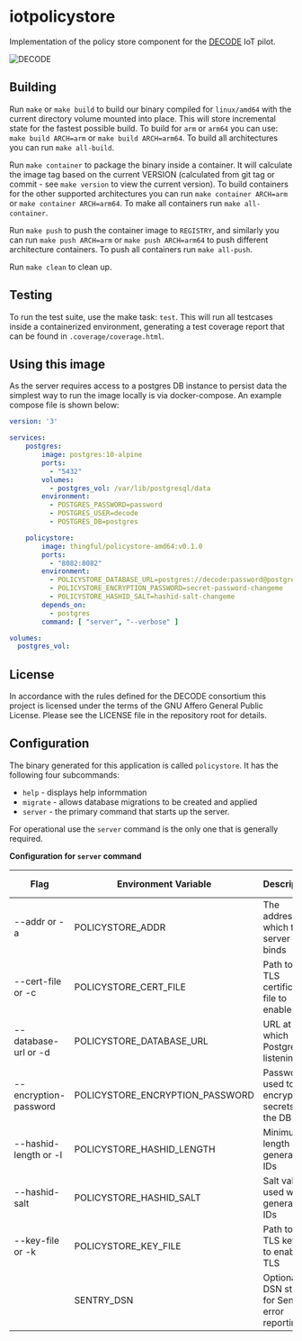 # iotpolicystore

Implementation of the policy store component for the [DECODE](https://decodeproject.eu/) IoT pilot.

![DECODE](https://decodeproject.eu/sites/default/files/favicon_13.png)

## Building

Run `make` or `make build` to build our binary compiled for `linux/amd64`
with the current directory volume mounted into place. This will store
incremental state for the fastest possible build. To build for `arm` or
`arm64` you can use: `make build ARCH=arm` or `make build ARCH=arm64`. To
build all architectures you can run `make all-build`.

Run `make container` to package the binary inside a container. It will
calculate the image tag based on the current VERSION (calculated from git tag
or commit - see `make version` to view the current version). To build
containers for the other supported architectures you can run
`make container ARCH=arm` or `make container ARCH=arm64`. To make all
containers run `make all-container`.

Run `make push` to push the container image to `REGISTRY`, and similarly you
can run `make push ARCH=arm` or `make push ARCH=arm64` to push different
architecture containers. To push all containers run `make all-push`.

Run `make clean` to clean up.

## Testing

To run the test suite, use the make task: `test`. This will run all testcases
inside a containerized environment, generating a test coverage report that
can be found in `.coverage/coverage.html`.

## Using this image

As the server requires access to a postgres DB instance to persist data the
simplest way to run the image locally is via docker-compose. An example
compose file is shown below:

```yaml
version: '3'

services:
    postgres:
        image: postgres:10-alpine
        ports:
          - "5432"
        volumes:
          - postgres_vol: /var/lib/postgresql/data
        environment:
          - POSTGRES_PASSWORD=password
          - POSTGRES_USER=decode
          - POSTGRES_DB=postgres

    policystore:
        image: thingful/policystore-amd64:v0.1.0
        ports:
          - "8082:8082"
        environment:
          - POLICYSTORE_DATABASE_URL=postgres://decode:password@postgres:5432/postgres?sslmode=disable
          - POLICYSTORE_ENCRYPTION_PASSWORD=secret-password-changeme
          - POLICYSTORE_HASHID_SALT=hashid-salt-changeme
        depends_on:
          - postgres
        command: [ "server", "--verbose" ]

volumes:
  postgres_vol:
```

## License

In accordance with the rules defined for the DECODE consortium this project
is licensed under the terms of the GNU Affero General Public License. Please
see the LICENSE file in the repository root for details.

## Configuration

The binary generated for this application is called `policystore`. It has the
following four subcommands:

* `help` - displays help informmation
* `migrate` - allows database migrations to be created and applied
* `server` - the primary command that starts up the server.

For operational use the `server` command is the only one that is generally
required.

**Configuration for `server` command**

| Flag                  | Environment Variable            | Description                                    | Default value | Required |
| --------------------- | ------------------------------- | ---------------------------------------------- | ------------- | -------- |
| --addr or -a          | POLICYSTORE_ADDR                | The address to which the server binds          | 0.0.0.0:8082  | No       |
| --cert-file or -c     | POLICYSTORE_CERT_FILE           | Path to a TLS certificate file to enable TLS   |               | No       |
| --database-url or -d  | POLICYSTORE_DATABASE_URL        | URL at which Postgres is listening             |               | Yes      |
| --encryption-password | POLICYSTORE_ENCRYPTION_PASSWORD | Password used to encrypt secrets in the DB     |               | Yes      |
| --hashid-length or -l | POLICYSTORE_HASHID_LENGTH       | Minimum length of generated IDs                | 8             | No       |
| --hashid-salt         | POLICYSTORE_HASHID_SALT         | Salt value used when generating IDs            |               | Yes      |
| --key-file or -k      | POLICYSTORE_KEY_FILE            | Path to a TLS key file to enable TLS           |               | No       |
|                       | SENTRY_DSN                      | Optional DSN string for Sentry error reporting |               | No       |

